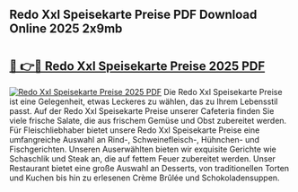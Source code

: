 ## Redo Xxl Speisekarte Preise PDF Download Online 2025 2x9mb

# <h2><a href="http://gc7gszx.nevu.top/?p=Redo+Xxl+Speisekarte+Preise">🔗 👉🔴 Redo Xxl Speisekarte Preise 2025 PDF</a></h2>

[![Redo Xxl Speisekarte Preise 2025 PDF](https://i.imgur.com/dBaPXMq.png)](http://gc7gszx.nevu.top/?p=Redo+Xxl+Speisekarte+Preise)
Die Redo Xxl Speisekarte Preise ist eine Gelegenheit, etwas Leckeres zu wählen, das zu Ihrem Lebensstil passt. Auf der Redo Xxl Speisekarte Preise unserer Cafeteria finden Sie viele frische Salate, die aus frischem Gemüse und Obst zubereitet werden. Für Fleischliebhaber bietet unsere Redo Xxl Speisekarte Preise eine umfangreiche Auswahl an Rind-, Schweinefleisch-, Hühnchen- und Fischgerichten. Unseren Auserwählten bieten wir exquisite Gerichte wie Schaschlik und Steak an, die auf fettem Feuer zubereitet werden. Unser Restaurant bietet eine große Auswahl an Desserts, von traditionellen Torten und Kuchen bis hin zu erlesenen Crème Brûlée und Schokoladensuppen.
